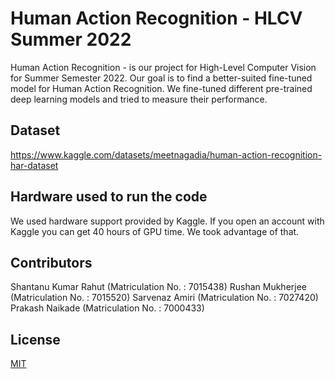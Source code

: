 # Human Action Recognition - HLCV Summer 2022

Human Action Recognition - is our project for High-Level Computer Vision for  Summer Semester 2022. Our goal is to find a better-suited fine-tuned model for Human Action Recognition. We fine-tuned different pre-trained deep learning models and tried to measure their performance. 

## Dataset

https://www.kaggle.com/datasets/meetnagadia/human-action-recognition-har-dataset


## Hardware used to run the code

We used hardware support provided by Kaggle. If you open an account with Kaggle you can get 40 hours of GPU time. We took advantage of that.

## Contributors
Shantanu Kumar Rahut (Matriculation No. : 7015438)
Rushan Mukherjee (Matriculation No. : 7015520)
Sarvenaz Amiri (Matriculation No. : 7027420)
Prakash Naikade (Matriculation No. : 7000433)

## License
[MIT](https://choosealicense.com/licenses/mit/)
